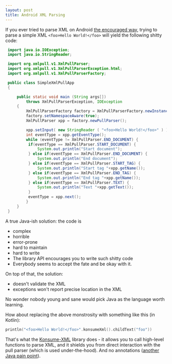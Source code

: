 ```yaml
---
layout: post
title: Android XML Parsing
---
```


If you ever tried to parse XML on Android [the encouraged way](https://developer.android.com/training/basics/network-ops/xml),
trying to parse a simple XML `<foo>Hello World!</foo>` will yield the following shitty code:

```java
 import java.io.IOException;
 import java.io.StringReader;

 import org.xmlpull.v1.XmlPullParser;
 import org.xmlpull.v1.XmlPullParserException.html;
 import org.xmlpull.v1.XmlPullParserFactory;

 public class SimpleXmlPullApp
 {

     public static void main (String args[])
         throws XmlPullParserException, IOException
     {
         XmlPullParserFactory factory = XmlPullParserFactory.newInstance();
         factory.setNamespaceAware(true);
         XmlPullParser xpp = factory.newPullParser();

         xpp.setInput( new StringReader ( "<foo>Hello World!</foo>" ) );
         int eventType = xpp.getEventType();
         while (eventType != XmlPullParser.END_DOCUMENT) {
          if(eventType == XmlPullParser.START_DOCUMENT) {
              System.out.println("Start document");
          } else if(eventType == XmlPullParser.END_DOCUMENT) {
              System.out.println("End document");
          } else if(eventType == XmlPullParser.START_TAG) {
              System.out.println("Start tag "+xpp.getName());
          } else if(eventType == XmlPullParser.END_TAG) {
              System.out.println("End tag "+xpp.getName());
          } else if(eventType == XmlPullParser.TEXT) {
              System.out.println("Text "+xpp.getText());
          }
          eventType = xpp.next();
         }
     }
 }
```

A true Java-ish solution: the code is
* complex
* horrible
* error-prone
* hard to maintain
* hard to write
* The library API encourages you to write such shitty code
* Everybody seems to accept the fate and be okay with it.

On top of that, the solution:
* doesn't validate the XML
* exceptions won't report precise location in the XML

No wonder nobody young and sane would pick Java as the language worth learning.

How about replacing the above monstrosity with something like this (in Kotlin):

```kotlin
println("<foo>Hello World!</foo>".konsumeXml().childText("foo"))
```

That's what the [Konsume-XML](https://gitlab.com/mvysny/konsume-xml) library does -
it allows you to call high-level functions to parse XML, and it shields you from
direct interaction with the pull
parser (which is used under-the-hood). And no annotations
([another Java pain point](../post-annotation-programming/)).
